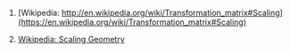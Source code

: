 1. [Wikipedia: http://en.wikipedia.org/wiki/Transformation_matrix#Scaling](https://en.wikipedia.org/wiki/Transformation_matrix#Scaling)

2. [Wikipedia: Scaling Geometry](https://en.wikipedia.org/wiki/Scaling_(geometry))

